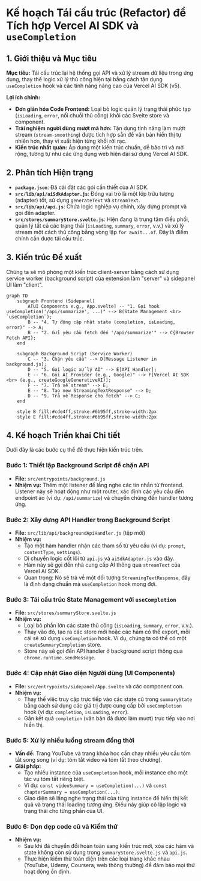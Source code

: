 # Kế hoạch Tái cấu trúc (Refactor) để Tích hợp Vercel AI SDK và `useCompletion`

## 1. Giới thiệu và Mục tiêu

**Mục tiêu:** Tái cấu trúc lại hệ thống gọi API và xử lý stream dữ liệu trong ứng dụng, thay thế logic xử lý thủ công hiện tại bằng cách tận dụng `useCompletion` hook và các tính năng nâng cao của Vercel AI SDK (v5).

**Lợi ích chính:**

- **Đơn giản hóa Code Frontend:** Loại bỏ logic quản lý trạng thái phức tạp (`isLoading`, `error`, nối chuỗi thủ công) khỏi các Svelte store và component.
- **Trải nghiệm người dùng mượt mà hơn:** Tận dụng tính năng làm mượt stream (`stream-smoothing`) được tích hợp sẵn để văn bản hiển thị tự nhiên hơn, thay vì xuất hiện từng khối rời rạc.
- **Kiến trúc nhất quán:** Áp dụng một kiến trúc chuẩn, dễ bảo trì và mở rộng, tương tự như các ứng dụng web hiện đại sử dụng Vercel AI SDK.

## 2. Phân tích Hiện trạng

- **`package.json`**: Đã cài đặt các gói cần thiết của AI SDK.
- **`src/lib/api/aiSdkAdapter.js`**: Đóng vai trò là một lớp trừu tượng (adapter) tốt, sử dụng `generateText` và `streamText`.
- **`src/lib/api/api.js`**: Chứa logic nghiệp vụ chính, xây dựng prompt và gọi đến adapter.
- **`src/stores/summaryStore.svelte.js`**: Hiện đang là trung tâm điều phối, quản lý tất cả các trạng thái (`isLoading`, `summary`, `error`, v.v.) và xử lý stream một cách thủ công bằng vòng lặp `for await...of`. Đây là điểm chính cần được tái cấu trúc.

## 3. Kiến trúc Đề xuất

Chúng ta sẽ mô phỏng một kiến trúc client-server bằng cách sử dụng service worker (background script) của extension làm "server" và sidepanel UI làm "client".

```mermaid
graph TD
    subgraph Frontend (Sidepanel)
        A[UI Components e.g., App.svelte] -- "1. Gọi hook useCompletion('/api/summarize', ...)" --> B(State Management <br> `useCompletion`);
        B -- "4. Tự động cập nhật state (completion, isLoading, error)" --> A;
        B -- "2. Gửi yêu cầu fetch đến '/api/summarize'" --> C{Browser Fetch API};
    end

    subgraph Background Script (Service Worker)
        C -- "3. Chặn yêu cầu" --> D[Message Listener in background.js];
        D -- "5. Gọi logic xử lý AI" --> E[API Handler];
        E -- "6. Gọi AI Provider (e.g., Google)" --> F[Vercel AI SDK <br> (e.g., createGoogleGenerativeAI)];
        F -- "7. Trả về stream" --> E;
        E -- "8. Tạo new StreamingTextResponse" --> D;
        D -- "9. Trả về Response cho fetch" --> C;
    end

    style B fill:#cde4ff,stroke:#6b95ff,stroke-width:2px
    style E fill:#cde4ff,stroke:#6b95ff,stroke-width:2px
```

## 4. Kế hoạch Triển khai Chi tiết

Dưới đây là các bước cụ thể để thực hiện kiến trúc trên.

### Bước 1: Thiết lập Background Script để chặn API

- **File:** `src/entrypoints/background.js`
- **Nhiệm vụ:** Thêm một listener để lắng nghe các tin nhắn từ frontend. Listener này sẽ hoạt động như một router, xác định các yêu cầu đến endpoint ảo (ví dụ: `/api/summarize`) và chuyển chúng đến handler tương ứng.

### Bước 2: Xây dựng API Handler trong Background Script

- **File:** `src/lib/api/backgroundApiHandler.js` (tệp mới)
- **Nhiệm vụ:**
  - Tạo một hàm handler nhận các tham số từ yêu cầu (ví dụ: `prompt`, `contentType`, `settings`).
  - Di chuyển logic cốt lõi từ `api.js` và `aiSdkAdapter.js` vào đây.
  - Hàm này sẽ gọi đến nhà cung cấp AI thông qua `streamText` của Vercel AI SDK.
  - Quan trọng: Nó sẽ trả về một đối tượng `StreamingTextResponse`, đây là định dạng chuẩn mà `useCompletion` hook mong đợi.

### Bước 3: Tái cấu trúc State Management với `useCompletion`

- **File:** `src/stores/summaryStore.svelte.js`
- **Nhiệm vụ:**
  - Loại bỏ phần lớn các state thủ công (`isLoading`, `summary`, `error`, v.v.).
  - Thay vào đó, tạo ra các store mới hoặc các hàm có thể export, mỗi cái sẽ sử dụng `useCompletion` hook. Ví dụ, chúng ta có thể có một `createSummaryCompletion` store.
  - Store này sẽ gọi đến API handler ở background script thông qua `chrome.runtime.sendMessage`.

### Bước 4: Cập nhật Giao diện Người dùng (UI Components)

- **File:** `src/entrypoints/sidepanel/App.svelte` và các component con.
- **Nhiệm vụ:**
  - Thay thế việc truy cập trực tiếp vào các state cũ trong `summaryState` bằng cách sử dụng các giá trị được cung cấp bởi `useCompletion` hook (ví dụ: `completion`, `isLoading`, `error`).
  - Gắn kết quả `completion` (văn bản đã được làm mượt) trực tiếp vào nơi hiển thị.

### Bước 5: Xử lý nhiều luồng stream đồng thời

- **Vấn đề:** Trang YouTube và trang khóa học cần chạy nhiều yêu cầu tóm tắt song song (ví dụ: tóm tắt video và tóm tắt theo chương).
- **Giải pháp:**
  - Tạo nhiều instance của `useCompletion` hook, mỗi instance cho một tác vụ tóm tắt riêng biệt.
  - Ví dụ: `const videoSummary = useCompletion(...)` và `const chapterSummary = useCompletion(...)`.
  - Giao diện sẽ lắng nghe trạng thái của từng instance để hiển thị kết quả và trạng thái loading tương ứng. Điều này giúp cô lập logic và trạng thái cho từng phần của UI.

### Bước 6: Dọn dẹp code cũ và Kiểm thử

- **Nhiệm vụ:**
  - Sau khi đã chuyển đổi hoàn toàn sang kiến trúc mới, xóa các hàm và state không còn sử dụng trong `summaryStore.svelte.js` và `api.js`.
  - Thực hiện kiểm thử toàn diện trên các loại trang khác nhau (YouTube, Udemy, Coursera, web thông thường) để đảm bảo mọi thứ hoạt động ổn định.
